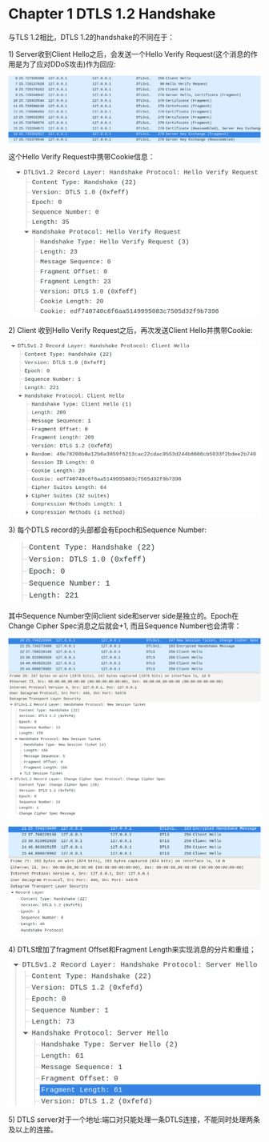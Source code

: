 # Chapter 1 DTLS 1.2 Handshake

 与TLS 1.2相比，DTLS 1.2的handshake的不同在于：

1\) Server收到Client Hello之后，会发送一个Hello Verify Request\(这个消息的作用是为了应对DDoS攻击\)作为回应:

![DTLS 1.2 traffic](../.gitbook/assets/image%20%285%29.png)

这个Hello Verify Request中携带Cookie信息：

![DTLS Hello Verify Request](../.gitbook/assets/image%20%283%29.png)

2\) Client 收到Hello Verify Request之后，再次发送Client Hello并携带Cookie:

![Secode DTLS Client Hello](../.gitbook/assets/image.png)

3\) 每个DTLS record的头部都会有Epoch和Sequence Number:

![](../.gitbook/assets/image%20%284%29.png)

其中Sequence Number空间client side和server side是独立的。Epoch在Change Cipher Spec消息之后就会+1, 而且Sequence Number也会清零：

![DTLS Change Cipher Spec Message](../.gitbook/assets/image%20%281%29.png)

![After Change Cipher Spec Message](../.gitbook/assets/image%20%282%29.png)

4\) DTLS增加了fragment Offset和Fragment Length来实现消息的分片和重组；

![DTLS Fragment](../.gitbook/assets/image%20%287%29.png)

5\) DTLS server对于一个地址:端口对只能处理一条DTLS连接，不能同时处理两条及以上的连接。

